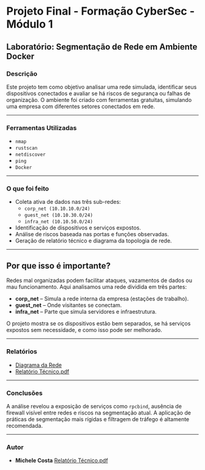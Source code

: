 # Projeto Final - Formação CyberSec - Módulo 1  
## Laboratório: Segmentação de Rede em Ambiente Docker

### Descrição

Este projeto tem como objetivo analisar uma rede simulada, identificar seus dispositivos conectados e avaliar se há riscos de segurança ou falhas de organização. O ambiente foi criado com ferramentas gratuitas, simulando uma empresa com diferentes setores conectados em rede.

---


### Ferramentas Utilizadas

- `nmap`
- `rustscan`
- `netdiscover`
- `ping`
- `Docker`

---


### O que foi feito

- Coleta ativa de dados nas três sub-redes:
  - `corp_net (10.10.10.0/24)`
  - `guest_net (10.10.30.0/24)`
  - `infra_net (10.10.50.0/24)`
- Identificação de dispositivos e serviços expostos.
- Análise de riscos baseada nas portas e funções observadas.
- Geração de relatório técnico e diagrama da topologia de rede.
---

## Por que isso é importante?

Redes mal organizadas podem facilitar ataques, vazamentos de dados ou mau funcionamento. Aqui analisamos uma rede dividida em três partes:

- **corp_net** – Simula a rede interna da empresa (estações de trabalho).
- **guest_net** – Onde visitantes se conectam.
- **infra_net** – Parte que simula servidores e infraestrutura.

O projeto mostra se os dispositivos estão bem separados, se há serviços expostos sem necessidade, e como isso pode ser melhorado.

---

### Relatórios

- [Diagrama da Rede](./Prints/Diagrama%20de%20Rede.png)
- [Relatório Técnico.pdf](https://github.com/user-attachments/files/21518466/Relatorio.Tecnico.pdf)
---

### Conclusões

A análise revelou a exposição de serviços como `rpcbind`, ausência de firewall visível entre redes e riscos na segmentação atual. A aplicação de práticas de segmentação mais rígidas e filtragem de tráfego é altamente recomendada.

---

### Autor

- **Michele Costa**
[Relatório Técnico.pdf](https://github.com/user-attachments/files/21518466/Relatorio.Tecnico.pdf)
